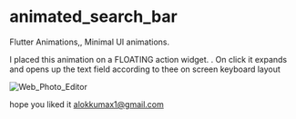 # animated_search_bar

Flutter Animations,,
Minimal UI animations.

I placed this animation on a FLOATING action widget.
.
On click it expands and opens up the text field according to thee on screen keyboard layout


![Web_Photo_Editor](https://user-images.githubusercontent.com/59159355/97486223-265c7080-1981-11eb-95c1-1293f2da964e.jpg)

hope you liked it alokkumax1@gmail.com
